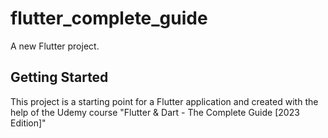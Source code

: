 # flutter_complete_guide

A new Flutter project.

## Getting Started

This project is a starting point for a Flutter application and created with the help of the Udemy course "Flutter & Dart - The Complete Guide [2023 Edition]"
